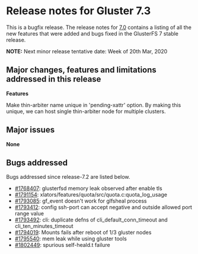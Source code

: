 # Release notes for Gluster 7.3

This is a bugfix release. The release notes for [7.0](7.0.md)
contains a listing of all the new features that were added
and bugs fixed in the GlusterFS 7 stable release.

**NOTE:** Next minor release tentative date: Week of 20th Mar, 2020

## Major changes, features and limitations addressed in this release

**Features**

Make thin-arbiter name unique in 'pending-xattr' option. By making this
unique, we can host single thin-arbiter node for multiple clusters.

## Major issues

**None**

## Bugs addressed

Bugs addressed since release-7.2 are listed below.

- [#1768407](https://bugzilla.redhat.com/1768407): glusterfsd memory leak observed after enable tls
- [#1791154](https://bugzilla.redhat.com/1791154): xlators/features/quota/src/quota.c:quota_log_usage
- [#1793085](https://bugzilla.redhat.com/1793085): gf_event doesn't work for glfsheal process
- [#1793412](https://bugzilla.redhat.com/1793412): config ssh-port can accept negative and outside allowed port range value
- [#1793492](https://bugzilla.redhat.com/1793492): cli: duplicate defns of cli_default_conn_timeout and cli_ten_minutes_timeout
- [#1794019](https://bugzilla.redhat.com/1794019): Mounts fails after reboot of 1/3 gluster nodes
- [#1795540](https://bugzilla.redhat.com/1795540): mem leak while using gluster tools
- [#1802449](https://bugzilla.redhat.com/1802449): spurious self-heald.t failure
